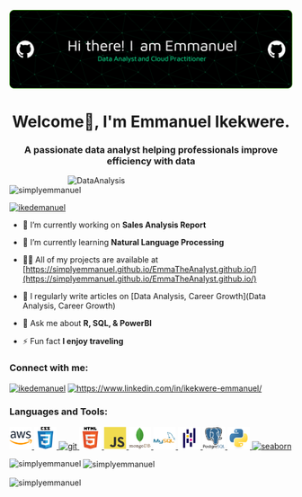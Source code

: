 ![logo](https://github.com/simplyEmmanuel/simplyEmmanuel/blob/main/github-header-image.png)
<h1 align="center"> Welcome👋, I'm Emmanuel Ikekwere. </h1>
<h3 align="center">A passionate data analyst helping professionals improve efficiency with data</h3>
<img align="right" alt="DataAnalysis" width="400" src="https://nodusanalytics.com/wp-content/uploads/2021/03/bi-dashboard-for-website.gif">

<p align="left"> <img src="https://komarev.com/ghpvc/?username=simplyemmanuel&label=Profile%20views&color=0e75b6&style=flat" alt="simplyemmanuel" /> </p>

<p align="left"> <a href="https://twitter.com/ikedemanuel" target="blank"><img src="https://img.shields.io/twitter/follow/ikedemanuel?logo=twitter&style=for-the-badge" alt="ikedemanuel" /></a> </p>

- 🔭 I’m currently working on **Sales Analysis Report**

- 🌱 I’m currently learning **Natural Language Processing**

- 👨‍💻 All of my projects are available at [https://simplyemmanuel.github.io/EmmaTheAnalyst.github.io/](https://simplyemmanuel.github.io/EmmaTheAnalyst.github.io/)

- 📝 I regularly write articles on [Data Analysis, Career Growth](Data Analysis, Career Growth)

- 💬 Ask me about **R, SQL, & PowerBI**

- ⚡ Fun fact **I enjoy traveling**

<h3 align="left">Connect with me:</h3>
<p align="left">
<a href="https://twitter.com/ikedemanuel" target="blank"><img align="center" src="https://raw.githubusercontent.com/rahuldkjain/github-profile-readme-generator/master/src/images/icons/Social/twitter.svg" alt="ikedemanuel" height="30" width="40" /></a>
<a href="https://linkedin.com/in/https://www.linkedin.com/in/ikekwere-emmanuel/" target="blank"><img align="center" src="https://raw.githubusercontent.com/rahuldkjain/github-profile-readme-generator/master/src/images/icons/Social/linked-in-alt.svg" alt="https://www.linkedin.com/in/ikekwere-emmanuel/" height="30" width="40" /></a>
</p>

<h3 align="left">Languages and Tools:</h3>
<p align="left"> <a href="https://aws.amazon.com" target="_blank" rel="noreferrer"> <img src="https://raw.githubusercontent.com/devicons/devicon/master/icons/amazonwebservices/amazonwebservices-original-wordmark.svg" alt="aws" width="40" height="40"/> </a> <a href="https://www.w3schools.com/css/" target="_blank" rel="noreferrer"> <img src="https://raw.githubusercontent.com/devicons/devicon/master/icons/css3/css3-original-wordmark.svg" alt="css3" width="40" height="40"/> </a> <a href="https://git-scm.com/" target="_blank" rel="noreferrer"> <img src="https://www.vectorlogo.zone/logos/git-scm/git-scm-icon.svg" alt="git" width="40" height="40"/> </a> <a href="https://www.w3.org/html/" target="_blank" rel="noreferrer"> <img src="https://raw.githubusercontent.com/devicons/devicon/master/icons/html5/html5-original-wordmark.svg" alt="html5" width="40" height="40"/> </a> <a href="https://developer.mozilla.org/en-US/docs/Web/JavaScript" target="_blank" rel="noreferrer"> <img src="https://raw.githubusercontent.com/devicons/devicon/master/icons/javascript/javascript-original.svg" alt="javascript" width="40" height="40"/> </a> <a href="https://www.mongodb.com/" target="_blank" rel="noreferrer"> <img src="https://raw.githubusercontent.com/devicons/devicon/master/icons/mongodb/mongodb-original-wordmark.svg" alt="mongodb" width="40" height="40"/> </a> <a href="https://www.mysql.com/" target="_blank" rel="noreferrer"> <img src="https://raw.githubusercontent.com/devicons/devicon/master/icons/mysql/mysql-original-wordmark.svg" alt="mysql" width="40" height="40"/> </a> <a href="https://pandas.pydata.org/" target="_blank" rel="noreferrer"> <img src="https://raw.githubusercontent.com/devicons/devicon/2ae2a900d2f041da66e950e4d48052658d850630/icons/pandas/pandas-original.svg" alt="pandas" width="40" height="40"/> </a> <a href="https://www.postgresql.org" target="_blank" rel="noreferrer"> <img src="https://raw.githubusercontent.com/devicons/devicon/master/icons/postgresql/postgresql-original-wordmark.svg" alt="postgresql" width="40" height="40"/> </a> <a href="https://www.python.org" target="_blank" rel="noreferrer"> <img src="https://raw.githubusercontent.com/devicons/devicon/master/icons/python/python-original.svg" alt="python" width="40" height="40"/> </a> <a href="https://seaborn.pydata.org/" target="_blank" rel="noreferrer"> <img src="https://seaborn.pydata.org/_images/logo-mark-lightbg.svg" alt="seaborn" width="40" height="40"/> </a> </p>

<p><img align="left" src="https://github-readme-stats.vercel.app/api/top-langs?username=simplyemmanuel&show_icons=true&locale=en&layout=compact" alt="simplyemmanuel" /></p>

<p>&nbsp;<img align="center" src="https://github-readme-stats.vercel.app/api?username=simplyemmanuel&show_icons=true&locale=en" alt="simplyemmanuel" /></p>

<p><img align="center" src="https://github-readme-streak-stats.herokuapp.com/?user=simplyemmanuel&" alt="simplyemmanuel" /></p>
